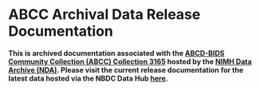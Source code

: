 # ABCC Archival Data Release Documentation

**This is archived documentation associated with the [ABCD-BIDS Community Collection (ABCC) Collection 3165](https://nda.nih.gov/abcd-collection-3165.html) hosted by the [NIMH Data Archive (NDA)](https://nda.nih.gov/). Please visit the current release documentation for the latest data hosted via the NBDC Data Hub [here](https://docs.abcdstudy.org/latest/documentation/imaging/abcc_start_page.html).**




